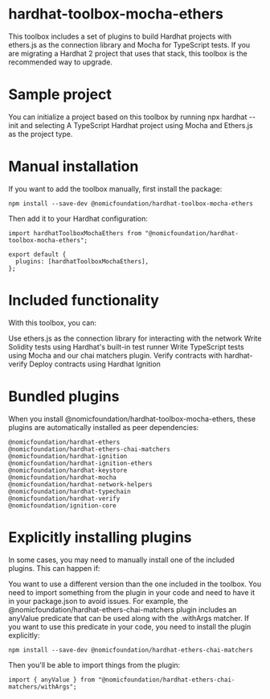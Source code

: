 # hardhat-toolbox-mocha-ethers
This toolbox includes a set of plugins to build Hardhat projects with ethers.js as the connection library and Mocha for TypeScript tests. If you are migrating a Hardhat 2 project that uses that stack, this toolbox is the recommended way to upgrade.

# Sample project
You can initialize a project based on this toolbox by running npx hardhat --init and selecting A TypeScript Hardhat project using Mocha and Ethers.js as the project type.

# Manual installation
If you want to add the toolbox manually, first install the package:

```
npm install --save-dev @nomicfoundation/hardhat-toolbox-mocha-ethers
```
Then add it to your Hardhat configuration:

```
import hardhatToolboxMochaEthers from "@nomicfoundation/hardhat-toolbox-mocha-ethers";

export default {
  plugins: [hardhatToolboxMochaEthers],
};
```
# Included functionality
With this toolbox, you can:

Use ethers.js as the connection library for interacting with the network
Write Solidity tests using Hardhat's built-in test runner
Write TypeScript tests using Mocha and our chai matchers plugin.
Verify contracts with hardhat-verify
Deploy contracts using Hardhat Ignition
# Bundled plugins
When you install @nomicfoundation/hardhat-toolbox-mocha-ethers, these plugins are automatically installed as peer dependencies:
```
@nomicfoundation/hardhat-ethers
@nomicfoundation/hardhat-ethers-chai-matchers
@nomicfoundation/hardhat-ignition
@nomicfoundation/hardhat-ignition-ethers
@nomicfoundation/hardhat-keystore
@nomicfoundation/hardhat-mocha
@nomicfoundation/hardhat-network-helpers
@nomicfoundation/hardhat-typechain
@nomicfoundation/hardhat-verify
@nomicfoundation/ignition-core
```
# Explicitly installing plugins
In some cases, you may need to manually install one of the included plugins. This can happen if:

You want to use a different version than the one included in the toolbox.
You need to import something from the plugin in your code and need to have it in your package.json to avoid issues.
For example, the @nomicfoundation/hardhat-ethers-chai-matchers plugin includes an anyValue predicate that can be used along with the .withArgs matcher. If you want to use this predicate in your code, you need to install the plugin explicitly:

```
npm install --save-dev @nomicfoundation/hardhat-ethers-chai-matchers
```
Then you'll be able to import things from the plugin:

```
import { anyValue } from "@nomicfoundation/hardhat-ethers-chai-matchers/withArgs";
```